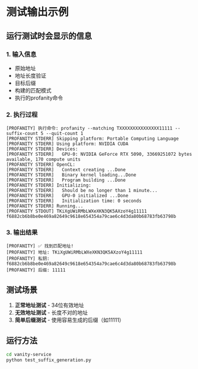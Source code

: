 # 测试输出示例

## 运行测试时会显示的信息

### 1. 输入信息
- 原始地址
- 地址长度验证
- 目标后缀
- 构建的匹配模式
- 执行的profanity命令

### 2. 执行过程
```
[PROFANITY] 执行命令: profanity --matching TXXXXXXXXXXXXXXX11111 --suffix-count 5 --quit-count 1
[PROFANITY STDERR] Skipping platform: Portable Computing Language
[PROFANITY STDERR] Using platform: NVIDIA CUDA
[PROFANITY STDERR] Devices:
[PROFANITY STDERR]   GPU-0: NVIDIA GeForce RTX 5090, 33669251072 bytes available, 170 compute units
[PROFANITY STDERR] OpenCL:
[PROFANITY STDERR]   Context creating ...Done
[PROFANITY STDERR]   Binary kernel loading...Done
[PROFANITY STDERR]   Program building ...Done
[PROFANITY STDERR] Initializing:
[PROFANITY STDERR]   Should be no longer than 1 minute...
[PROFANITY STDERR]   GPU-0 initialized ...Done
[PROFANITY STDERR]   Initialization time: 0 seconds
[PROFANITY STDERR] Running...
[PROFANITY STDOUT] TKiXgUWiRMbLWXeXKN3QK5AXzoY4g11111 f6882cb6b8be0e469a82649c9618e654354a79cae6c4d3da80b68783fb63798b
```

### 3. 输出结果
```
[PROFANITY] ✅ 找到匹配地址!
[PROFANITY] 地址: TKiXgUWiRMbLWXeXKN3QK5AXzoY4g11111
[PROFANITY] 私钥: f6882cb6b8be0e469a82649c9618e654354a79cae6c4d3da80b68783fb63798b
[PROFANITY] 后缀: 11111
```

## 测试场景

1. **正常地址测试** - 34位有效地址
2. **无效地址测试** - 长度不对的地址
3. **简单后缀测试** - 使用容易生成的后缀（如11111）

## 运行方法
```bash
cd vanity-service
python test_suffix_generation.py
```
